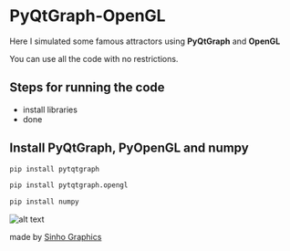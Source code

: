 # PyQtGraph-OpenGL
Here I simulated some famous attractors using **PyQtGraph** and **OpenGL**

You can use all the code with no restrictions. 

## Steps for running the code
- install libraries
- done

## Install **PyQtGraph**, **PyOpenGL** and **numpy**

```python
pip install pytqtgraph
```
```python
pip install pytqtgraph.opengl
```
```python
pip install numpy
```

![alt text](https://drive.google.com/file/d/11E0To618tyjC-qC3LzGRlZ-0DzbyNuIJ/view?usp=sharing)

made by [Sinho Graphics](https://www.instagram.com/sinho_graphics)
